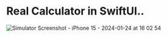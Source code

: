 # Real Calculator in SwiftUI..
![Simulator Screenshot - iPhone 15 - 2024-01-24 at 16 02 54](https://github.com/jigar99/Calculator/assets/29341369/0c354215-65b9-4fa9-97cf-935edc9eb0da)
